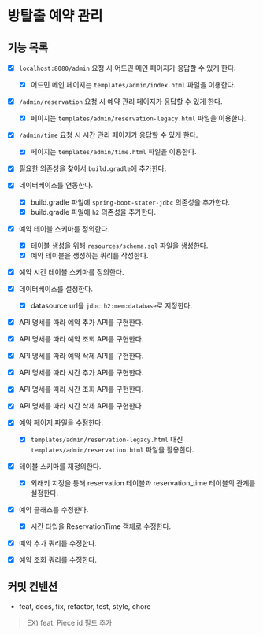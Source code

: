 # 방탈출 예약 관리

## 기능 목록
- [x] `localhost:8080/admin` 요청 시 어드민 메인 페이지가 응답할 수 있게 한다.
  - [x] 어드민 메인 페이지는 `templates/admin/index.html` 파일을 이용한다.
- [x] `/admin/reservation` 요청 시 예약 관리 페이지가 응답할 수 있게 한다.
  - [x] 페이지는 `templates/admin/reservation-legacy.html` 파일을 이용한다.
- [x] `/admin/time` 요청 시 시간 관리 페이지가 응답할 수 있게 한다.
  - [x] 페이지는 `templates/admin/time.html` 파일을 이용한다.

- [x] 필요한 의존성을 찾아서 `build.gradle`에 추가한다.

- [x] 데이터베이스를 연동한다.
  - [x] build.gradle 파일에 `spring-boot-stater-jdbc` 의존성을 추가한다.
  - [x] build.gradle 파일에 `h2` 의존성을 추가한다.
- [x] 예약 테이블 스키마를 정의한다.
  - [x] 테이블 생성을 위해 `resources/schema.sql` 파일을 생성한다.
  - [x] 예약 테이블을 생성하는 쿼리를 작성한다.
- [x] 예약 시간 테이블 스키마를 정의한다.
- [x] 데이터베이스를 설정한다.
  - [x] datasource url을 `jdbc:h2:mem:database`로 지정한다.

- [x] API 명세를 따라 예약 추가 API를 구현한다.
- [x] API 명세를 따라 예약 조회 API를 구현한다.
- [x] API 명세를 따라 예약 삭제 API를 구현한다.

- [x] API 명세를 따라 시간 추가 API를 구현한다.
- [x] API 명세를 따라 시간 조회 API를 구현한다.
- [x] API 명세를 따라 시간 삭제 API를 구현한다.

- [x] 예약 페이지 파일을 수정한다.
  - [x] `templates/admin/reservation-legacy.html` 대신 `templates/admin/reservation.html` 파일을 활용한다.
- [x] 테이블 스키마를 재정의한다.
  - [x] 외래키 지정을 통해 reservation 테이블과 reservation_time 테이블의 관계를 설정한다.
- [x] 예약 클래스를 수정한다.
  - [x] 시간 타입을 ReservationTime 객체로 수정한다.
- [x] 예약 추가 쿼리를 수정한다.
- [x] 예약 조회 쿼리를 수정한다.

## 커밋 컨밴션
- feat, docs, fix, refactor, test, style, chore
> EX) feat: Piece id 필드 추가
